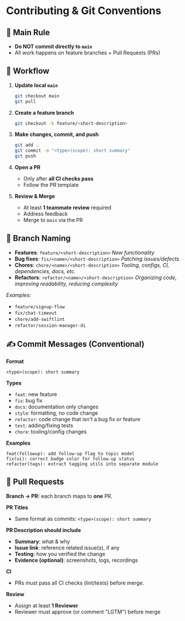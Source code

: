 # Contributing & Git Conventions

## 🚫 Main Rule
- **Do NOT commit directly to `main`**
- All work happens on feature branches + Pull Requests (PRs)

## 🧭 Workflow

1. **Update local `main`**
   ```bash
   git checkout main
   git pull
   ```

2. **Create a feature branch**
   ```bash
   git checkout -b feature/<short-description>
   ```

3. **Make changes, commit, and push**
   ```bash
   git add .
   git commit -m "<type>(scope): short summary"
   git push
   ```

4. **Open a PR**
   - Only after **all CI checks pass**
   - Follow the PR template

5. **Review & Merge**
   - At least **1 teammate review** required
   - Address feedback
   - Merge to `main` via the PR

## 🌿 Branch Naming

- **Features**: `feature/<short-description>`
  *New functionality*
- **Bug fixes**: `fix/<name>/<short-description>`
  *Patching issues/defects*
- **Chores**: `chore/<name>/<short-description>`
  *Tooling, configs, CI, dependencies, docs, etc.*
- **Refactors**: `refactor/<name>/<short-description>`
  *Organizing code, improving readability, reducing complexity*

*Examples:*
- `feature/signup-flow`
- `fix/chat-timeout`
- `chore/add-swiftlint`
- `refactor/session-manager-di`

## ✍️ Commit Messages (Conventional)

**Format**
```
<type>(scope): short summary
```

**Types**
- `feat`: new feature
- `fix`: bug fix
- `docs`: documentation only changes
- `style`: formatting, no code change
- `refactor`: code change that isn't a bug fix or feature
- `test`: adding/fixing tests
- `chore`: tooling/config changes

**Examples**
```
feat(followup): add follow-up flag to topic model
fix(ui): correct badge color for follow-up status
refactor(tags): extract tagging utils into separate module
```

## 🔁 Pull Requests

**Branch → PR:** each branch maps to **one** PR.

**PR Titles**
- Same format as commits: `<type>(scope): short summary`

**PR Description should include**
- **Summary**: what & why
- **Issue link**: reference related issue(s), if any
- **Testing**: how you verified the change
- **Evidence (optional)**: screenshots, logs, recordings
                                    
**CI**
- PRs must pass all CI checks (lint/tests) before merge.

**Review**
- Assign at least **1 Reviewer**
- Reviewer must approve (or comment "LGTM") before merge
